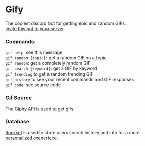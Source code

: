 # Gify
The coolest discord bot for getting epic and random GIFs. \
[Invite this bot to your server](https://discord.com/oauth2/authorize?scope=bot&client_id=776321298393595925).

### Commands:
`gif help`: see this message \
`gif random {topic}`: get a random GIF on a topic \
`gif random`: get a completely random GIF \
`gif search {keyword}`: get a GIF by keyword \
`gif trending` to get a random trending GIF \
`gif history` to see your recent commands and GIF responses \
`gif code`: see source code 

### Gif Source
The [Giphy API](https://developers.giphy.com/) is used to get gifs. 

### Database
[Rockset](https://rockset.com/) is used to store users search history and info for a more personalized exeperiece. 